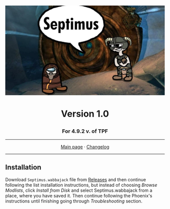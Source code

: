 <a href="https://www.youtube.com/watch?v=70DZ5UV1Bdo"><img src="images/septimus2.png" target="_blank"></a>
# <p align="center">Version 1.0</p>
### <p align="center">For 4.9.2 v. of TPF</p>

---

<p align="center">
  <a href="https://www.nexusmods.com/skyrimspecialedition/mods/58229">Main page</a> ·
  <a href="CHANGELOG.md">Changelog</a>
</p>

---

## Installation

Download `Septimus.wabbajack` file from [Releases](https://github.com/Guitarninja2/septimus/releases) and then continue following the list installation instructions, but instead of choosing _Browse Modlists_, click _Install from Disk_ and select Septimus.wabbajack from a place, where you have saved it. Then continue following the Phoenix's instructions until finishing going through _Troubleshooting_ section.
